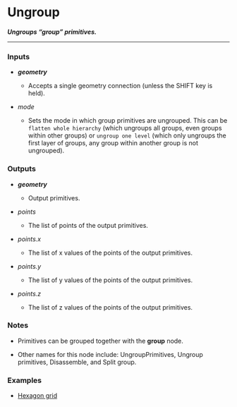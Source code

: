 # Ungroup

**_Ungroups “group” primitives._**

---


### Inputs

* **_geometry_**

  * Accepts a single geometry connection (unless the SHIFT key is held).

* _mode_

  * Sets the mode in which group primitives are ungrouped. This can be `flatten whole hierarchy` (which ungroups all groups, even groups within other groups) or `ungroup one level` (which only ungroups the first layer of groups, any group within another group is not ungrouped).


### Outputs

* **_geometry_**

  * Output primitives.

* _points_

  * The list of points of the output primitives.

* _points.x_

  * The list of x values of the points of the output primitives.

* _points.y_

  * The list of y values of the points of the output primitives.

* _points.z_

  * The list of z values of the points of the output primitives.


### Notes

* Primitives can be grouped together with the **group** node.

* Other names for this node include: UngroupPrimitives, Ungroup primitives, Disassemble, and Split group.


### Examples



* <a href="https://creator.trimble.com/graph?assetURI=whp:f3ba7c99-3b5d-4114-8f93-9c299fb03507&version=latest" target="_blank">Hexagon grid</a>